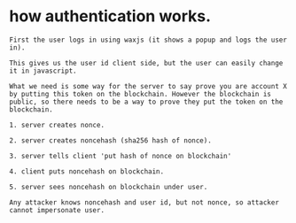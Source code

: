 # how authentication works.

    First the user logs in using waxjs (it shows a popup and logs the user in).

    This gives us the user id client side, but the user can easily change it in javascript.

    What we need is some way for the server to say prove you are account X by putting this token on the blockchain. However the blockchain is public, so there needs to be a way to prove they put the token on the blockchain.

    1. server creates nonce.

    2. server creates noncehash (sha256 hash of nonce).

    3. server tells client 'put hash of nonce on blockchain'

    4. client puts noncehash on blockchain.

    5. server sees noncehash on blockchain under user.

    Any attacker knows noncehash and user id, but not nonce, so attacker cannot impersonate user.
